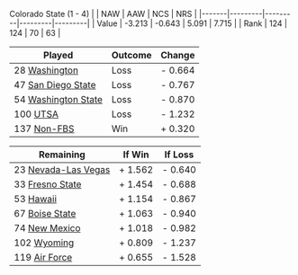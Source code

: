 Colorado State (1 - 4)
|       |   NAW   |   AAW   |   NCS   |   NRS   |
|-------|---------|---------|---------|---------|
| Value |  -3.213 |  -0.643 |   5.091 |   7.715 |
| Rank  |     124 |     124 |      70 |      63 |

| Played                    | Outcome    |  Change  |
|---------------------------|------------|----------|
|  28 [Washington            ](Washington.md)| Loss       | -  0.664 |
|  47 [San Diego State       ](SanDiegoState.md)| Loss       | -  0.767 |
|  54 [Washington State      ](WashingtonState.md)| Loss       | -  0.870 |
| 100 [UTSA                  ](UTSA.md)| Loss       | -  1.232 |
| 137 [Non-FBS               ](NonFBS.md)| Win        | +  0.320 |

| Remaining                 |  If Win  |  If Loss |
|---------------------------|----------|----------|
|  23 [Nevada-Las Vegas      ](NevadaLasVegas.md)| +  1.562 | -  0.640 |
|  33 [Fresno State          ](FresnoState.md)| +  1.454 | -  0.688 |
|  53 [Hawaii                ](Hawaii.md)| +  1.154 | -  0.867 |
|  67 [Boise State           ](BoiseState.md)| +  1.063 | -  0.940 |
|  74 [New Mexico            ](NewMexico.md)| +  1.018 | -  0.982 |
| 102 [Wyoming               ](Wyoming.md)| +  0.809 | -  1.237 |
| 119 [Air Force             ](AirForce.md)| +  0.655 | -  1.528 |

